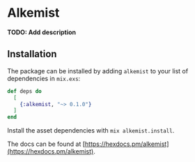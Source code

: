 # Alkemist

**TODO: Add description**

## Installation

The package can be installed
by adding `alkemist` to your list of dependencies in `mix.exs`:

```elixir
def deps do
  [
    {:alkemist, "~> 0.1.0"}
  ]
end
```

Install the asset dependencies with `mix alkemist.install`.

The docs can be found at [https://hexdocs.pm/alkemist](https://hexdocs.pm/alkemist).

